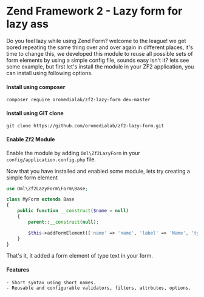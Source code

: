 Zend Framework 2 - Lazy form for lazy ass
=============
Do you feel lazy while using Zend Form? welcome to the league! we get bored repeating the same thing over and over again in different places, it's time to change this, we developed this module to reuse all possible sets of form elements by using a simple config file, sounds easy isn't it? lets see some example, but first let's install the module in your ZF2 application, you can install using following options.

#### Install using composer
```
composer require oromedialab/zf2-lazy-form dev-master
```

#### Install using GIT clone
```
git clone https://github.com/oromedialab/zf2-lazy-form.git
```

#### Enable Zf2 Module
Enable the module by adding `Oml\Zf2LazyForm` in your `config/application.config.php` file.

Now that you have installed and enabled some module, lets try creating a simple form element

```php
use Oml\Zf2LazyForm\Form\Base;

class MyForm extends Base
{
	public function __construct($name = null)
	{
		parent::__construct(null);

		$this->addFormElement(['name' => 'name', 'label' => 'Name', 'type' => 'text']);
	}
}
```

That's it, it added a form element of type text in your form.


#### Features
	- Short syntax using short names.
	- Reusable and configurable validators, filters, attrbutes, options.
